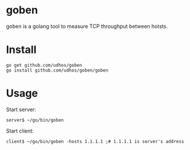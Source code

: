 # goben
goben is a golang tool to measure TCP throughput between hotsts.

Install
=======

    go get github.com/udhos/goben
    go install github.com/udhos/goben/goben

Usage
=====

Start server:

    server$ ~/go/bin/goben

Start client:

    client$ ~/go/bin/goben -hosts 1.1.1.1 ;# 1.1.1.1 is server's address
